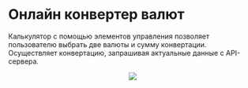 <h1> Онлайн конвертер валют </h1>
<p> Калькулятор с помощью элементов управления позволяет пользователю выбрать две валюты и сумму конвертации. <br>
Осуществляет конвертацию, запрашивая актуальные данные с API-сервера. </p>


<p align="center">
<img src="https://i.postimg.cc/FsRMFR3D/06-11-2022-203641.jpg">
</p>
